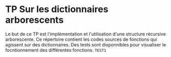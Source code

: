 # TP Sur les dictionnaires arborescents
Le but de ce TP est l'implémentation et l'utilisation d'une structure récursive arborescente.
Ce répertoire contient les codes sources de fonctions qui agissent sur des dictionnaires.
Des tests sont disponnibles pour visualiser le focntionnement des différentes fonctions.
```TEST1```
